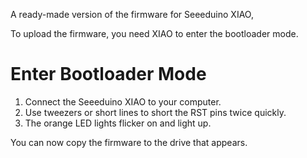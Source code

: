A ready-made version of the firmware for Seeeduino XIAO,

To upload the firmware, you need XIAO to enter the bootloader mode.

# Enter Bootloader Mode
1. Connect the Seeeduino XIAO to your computer.
2. Use tweezers or short lines to short the RST pins twice quickly.
3. The orange LED lights flicker on and light up.

You can now copy the firmware to the drive that appears.
